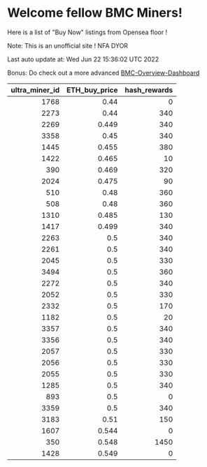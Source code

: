 # Welcome fellow BMC Miners!
Here is a list of "Buy Now" listings from Opensea floor !

Note: This is an unofficial site ! NFA DYOR

Last auto update at: Wed Jun 22 15:36:02 UTC 2022

Bonus: Do check out a more advanced [BMC-Overview-Dashboard](https://dune.com/defifunk/BMC-Overview-Dashboard)


|   ultra_miner_id |   ETH_buy_price |   hash_rewards |
|-----------------:|----------------:|---------------:|
|             1768 |           0.44  |              0 |
|             2273 |           0.44  |            340 |
|             2269 |           0.449 |            340 |
|             3358 |           0.45  |            340 |
|             1445 |           0.455 |            380 |
|             1422 |           0.465 |             10 |
|              390 |           0.469 |            320 |
|             2024 |           0.475 |             90 |
|              510 |           0.48  |            360 |
|              508 |           0.48  |            360 |
|             1310 |           0.485 |            130 |
|             1417 |           0.499 |            340 |
|             2263 |           0.5   |            340 |
|             2261 |           0.5   |            340 |
|             2045 |           0.5   |            330 |
|             3494 |           0.5   |            360 |
|             2272 |           0.5   |            340 |
|             2052 |           0.5   |            330 |
|             2332 |           0.5   |            170 |
|             1182 |           0.5   |             20 |
|             3357 |           0.5   |            340 |
|             3356 |           0.5   |            340 |
|             2057 |           0.5   |            330 |
|             2056 |           0.5   |            330 |
|             2055 |           0.5   |            330 |
|             1285 |           0.5   |            340 |
|              893 |           0.5   |              0 |
|             3359 |           0.5   |            340 |
|             3183 |           0.51  |            150 |
|             1607 |           0.544 |              0 |
|              350 |           0.548 |           1450 |
|             1428 |           0.549 |              0 |